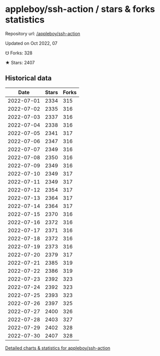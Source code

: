 # appleboy/ssh-action / stars & forks statistics

Repository url: [/appleboy/ssh-action](https://github.com/appleboy/ssh-action)

Updated on Oct 2022, 07

☋ Forks: 328

★ Stars: 2407

## Historical data
| Date | Stars | Forks |
|------|-------|-------|
| 2022-07-01 | 2334 | 315 | 
| 2022-07-02 | 2335 | 316 | 
| 2022-07-03 | 2337 | 316 | 
| 2022-07-04 | 2338 | 316 | 
| 2022-07-05 | 2341 | 317 | 
| 2022-07-06 | 2347 | 316 | 
| 2022-07-07 | 2349 | 316 | 
| 2022-07-08 | 2350 | 316 | 
| 2022-07-09 | 2349 | 316 | 
| 2022-07-10 | 2349 | 317 | 
| 2022-07-11 | 2349 | 317 | 
| 2022-07-12 | 2354 | 317 | 
| 2022-07-13 | 2364 | 317 | 
| 2022-07-14 | 2364 | 317 | 
| 2022-07-15 | 2370 | 316 | 
| 2022-07-16 | 2372 | 316 | 
| 2022-07-17 | 2371 | 316 | 
| 2022-07-18 | 2372 | 316 | 
| 2022-07-19 | 2373 | 316 | 
| 2022-07-20 | 2379 | 317 | 
| 2022-07-21 | 2385 | 319 | 
| 2022-07-22 | 2386 | 319 | 
| 2022-07-23 | 2392 | 323 | 
| 2022-07-24 | 2392 | 323 | 
| 2022-07-25 | 2393 | 323 | 
| 2022-07-26 | 2397 | 325 | 
| 2022-07-27 | 2400 | 326 | 
| 2022-07-28 | 2403 | 327 | 
| 2022-07-29 | 2402 | 328 | 
| 2022-07-30 | 2407 | 328 | 


[Detailed charts & statistics for appleboy/ssh-action](https://reviewgithub.com/rep/appleboy/ssh-action)
